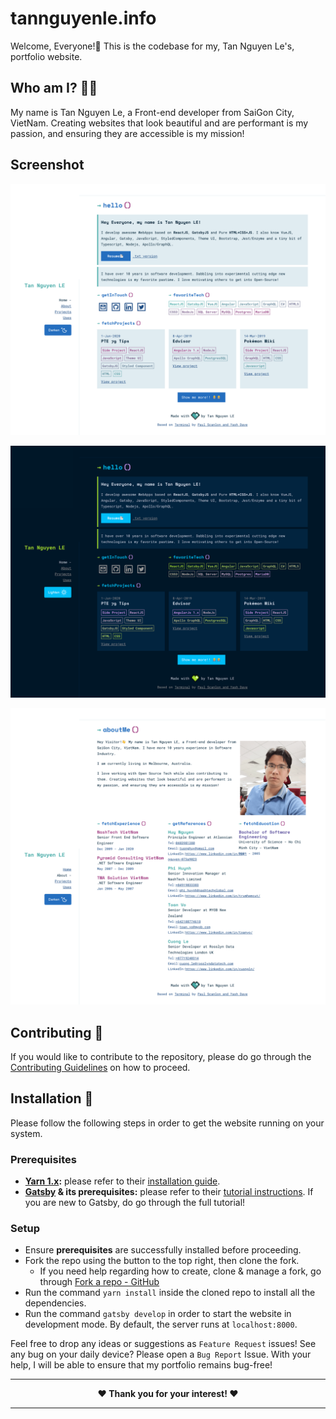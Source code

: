 # tannguyenle.info

Welcome, Everyone!👋 This is the codebase for my, Tan Nguyen Le's, portfolio website.

## Who am I? 👨‍💻

My name is Tan Nguyen Le, a Front-end developer from SaiGon City, VietNam. Creating websites that look beautiful and are performant is my passion, and ensuring they are accessible is my mission!

## Screenshot

![](https://github.com/nguyenletan/porfolio/blob/master/static/images/screencapture1.png)

![](https://github.com/nguyenletan/porfolio/blob/master/static/images/screencapture2.png)

![](https://github.com/nguyenletan/porfolio/blob/master/static/images/screencapture3.png)

## Contributing 🤝

If you would like to contribute to the repository, please do go through the [Contributing Guidelines](./CONTRIBUTING.md) on how to proceed.

## Installation 🚀

Please follow the following steps in order to get the website running on your system.

### Prerequisites

- **[Yarn 1.x](https://classic.yarnpkg.com/lang/en/):** please refer to their [installation guide](https://classic.yarnpkg.com/en/docs/install).
- **[Gatsby](https://www.gatsbyjs.org/) & its prerequisites:** please refer to their [tutorial instructions](https://www.gatsbyjs.org/tutorial/part-zero/). If you are new to Gatsby, do go through the full tutorial!

### Setup

- Ensure **prerequisites** are successfully installed before proceeding.
- Fork the repo using the button to the top right, then clone the fork.
  - If you need help regarding how to create, clone & manage a fork, go through [Fork a repo - GitHub](https://help.github.com/en/github/getting-started-with-github/fork-a-repo)
- Run the command `yarn install` inside the cloned repo to install all the dependencies.
- Run the command `gatsby develop` in order to start the website in development mode. By default, the server runs at `localhost:8000`.

Feel free to drop any ideas or suggestions as `Feature Request` issues! See any bug on your daily device? Please open a `Bug Report` Issue. With your help, I will be able to ensure that my portfolio remains bug-free!

<!-- markdownlint-disable MD033 -->
<hr/>
<div align='center'>
    <strong>❤ Thank you for your interest! ❤</strong>
</div>
<hr/>
<!-- markdownlint-enable MD033 -->
